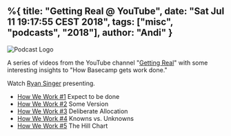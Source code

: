 %{
  title: "Getting Real @ YouTube",
  date: "Sat Jul  11 19:17:55 CEST 2018",
  tags: ["misc", "podcasts", "2018"],
  author: "Andi"
}
---

![Podcast Logo](/assets/posts/2018/getting-real-podcast.png)

A series of videos from the YouTube channel "[Getting Real][]" with some 
interesting insights to "How Basecamp gets work done."



Watch [Ryan Singer][] presenting.

- [How We Work #1][] Expect to be done
- [How We Work #2][] Some Version
- [How We Work #3][] Deliberate Allocation
- [How We Work #4][] Knowns vs. Unknowns
- [How We Work #5][] The Hill Chart


[Getting Real]: https://www.youtube.com/channel/UCdx5Dk3EWTe2i8YDA7bfl6g
[How We Work #1]: https://www.youtube.com/watch?v=VxMLpe9dQ2g
[How We Work #2]: https://www.youtube.com/watch?v=pj2_ABFz9Tg
[How We Work #3]: https://www.youtube.com/watch?v=M43-0t-hckQ
[How We Work #4]: https://www.youtube.com/watch?v=JwrI6rxELFw
[How We Work #5]: https://www.youtube.com/watch?v=UlLkS0lxRV0
[Ryan Singer]: https://twitter.com/rjs

